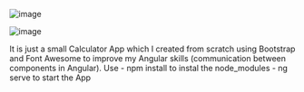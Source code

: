 ![image](https://user-images.githubusercontent.com/65502252/223201662-9e219fb8-f057-4cc4-9744-6280062e0266.png)

![image](https://user-images.githubusercontent.com/65502252/223201726-9b8066c1-fbe0-4015-bd7f-099e9e28ce39.png)

It is just a small Calculator App which I created from scratch using Bootstrap and Font Awesome to improve my Angular skills (communication between components in Angular). 
Use - npm install to instal the node_modules
    - ng serve to start the App
